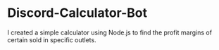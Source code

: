 # Discord-Calculator-Bot
I created a simple calculator using Node.js to find the profit margins of certain sold in specific outlets.
